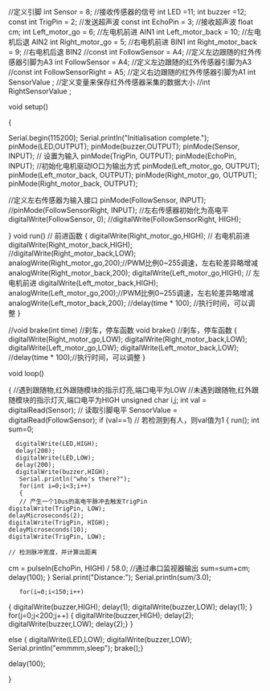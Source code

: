 //定义引脚
int Sensor = 8; //接收传感器的信号
int LED =11;
int buzzer =12;
const int TrigPin = 2; //发送超声波
const int EchoPin = 3; //接收超声波
float cm;
int Left_motor_go = 6; //左电机前进 AIN1
int Left_motor_back = 10; //左电机后退 AIN2
int Right_motor_go = 5; //右电机前进 BIN1
int Right_motor_back = 9; //右电机后退 BIN2
//const int FollowSensor = A4; //定义左边跟随的红外传感器引脚为A3
int FollowSensor = A4; //定义左边跟随的红外传感器引脚为A3
//const int FollowSensorRight = A5; //定义右边跟随的红外传感器引脚为A1
int SensorValue ; //定义变量来保存红外传感器采集的数据大小
//int RightSensorValue ;

void setup()

{

  Serial.begin(115200);
  Serial.println("Initialisation complete.");
  pinMode(LED,OUTPUT);
  pinMode(buzzer,OUTPUT);
  pinMode(Sensor, INPUT); // 设置为输入
  pinMode(TrigPin, OUTPUT);
  pinMode(EchoPin, INPUT);
//初始化电机驱动IO口为输出方式
pinMode(Left_motor_go, OUTPUT);
pinMode(Left_motor_back, OUTPUT);
pinMode(Right_motor_go, OUTPUT);
pinMode(Right_motor_back, OUTPUT);

//定义左右传感器为输入接口
pinMode(FollowSensor, INPUT);
//pinMode(FollowSensorRight, INPUT);
//左右传感器初始化为高电平
digitalWrite(FollowSensor, 0);
//digitalWrite(FollowSensorRight, HIGH);


}
void run() // 前进函数
{
digitalWrite(Right_motor_go,HIGH); // 右电机前进
digitalWrite(Right_motor_back,HIGH);
//digitalWrite(Right_motor_back,LOW);
analogWrite(Right_motor_go,200);//PWM比例0~255调速，左右轮差异略增减
analogWrite(Right_motor_back,200);
digitalWrite(Left_motor_go,HIGH); // 左电机前进
digitalWrite(Left_motor_back,HIGH);
analogWrite(Left_motor_go,200);//PWM比例0~255调速，左右轮差异略增减
analogWrite(Left_motor_back,200);
//delay(time * 100); //执行时间，可以调整
}

//void brake(int time) //刹车，停车函数
void brake()
//刹车，停车函数
{
digitalWrite(Right_motor_go,LOW);
digitalWrite(Right_motor_back,LOW);
digitalWrite(Left_motor_go,LOW);
digitalWrite(Left_motor_back,LOW);
//delay(time * 100);//执行时间，可以调整
}


void loop()

{
//遇到跟随物,红外跟随模块的指示灯亮,端口电平为LOW
//未遇到跟随物,红外跟随模块的指示灯灭,端口电平为HIGH
  unsigned char i,j;
  int val = digitalRead(Sensor); // 读取引脚电平
SensorValue = digitalRead(FollowSensor);
 if (val==1)  // 若检测到有人，则val值为1
      { 
       run();
        int sum=0;
      
      digitalWrite(LED,HIGH);
      delay(200);
      digitalWrite(LED,LOW);
      delay(200);
      digitalWrite(buzzer,HIGH);
       Serial.println("who's there?");
       for(int i=0;i<3;i++)
       {
       // 产生一个10us的高电平脉冲去触发TrigPin
    digitalWrite(TrigPin, LOW);
    delayMicroseconds(2);
    digitalWrite(TrigPin, HIGH);
    delayMicroseconds(10);
    digitalWrite(TrigPin, LOW);

    // 检测脉冲宽度，并计算出距离
cm = pulseIn(EchoPin, HIGH) / 58.0;
    //通过串口监视器输出
    sum=sum+cm;
    delay(100);
       }
    Serial.print("Distance:");
    Serial.println(sum/3.0);
   
       for(i=0;i<150;i++)
  {
    digitalWrite(buzzer,HIGH);
    delay(1);
    digitalWrite(buzzer,LOW);
    delay(1);
  }
  for(j=0;j<200;j++)
  {
    digitalWrite(buzzer,HIGH);
    delay(2);
    digitalWrite(buzzer,LOW);
    delay(2);}
      }
      
  else
      { digitalWrite(LED,LOW);
       digitalWrite(buzzer,LOW);
      Serial.println("emmmm,sleep");
brake();}

  delay(100);

}
